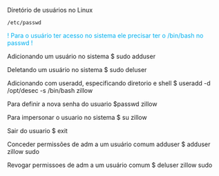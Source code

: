 
Diretório de usuários no Linux

```
/etc/passwd
```

<span style="color:#00b0f0">! Para o usuário ter acesso no sistema ele precisar ter o /bin/bash no passwd !</span>


Adicionando um usuário no sistema
$ sudo adduser <nome>


Deletando um usuário no sistema
$ sudo deluser<nome>

Adicionando com useradd, especificando diretorio e shell
$ useradd -d /opt/desec -s /bin/bash zillow


Para definir a nova senha do usuario
$passwd zillow

Para impersonar o usuario no sistema
$ su zillow

Sair do usuario
$ exit


Conceder permissões de adm a um usuário comum
adduser <user> <grupo>
$ adduser zillow sudo

Revogar permissoes de adm a um usuário comum
$ deluser zillow sudo

